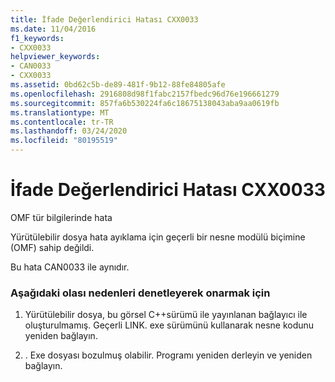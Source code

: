 ```yaml
---
title: İfade Değerlendirici Hatası CXX0033
ms.date: 11/04/2016
f1_keywords:
- CXX0033
helpviewer_keywords:
- CAN0033
- CXX0033
ms.assetid: 0bd62c5b-de89-481f-9b12-88fe84805afe
ms.openlocfilehash: 2916808d98f1fabc2157fbedc96d76e196661279
ms.sourcegitcommit: 857fa6b530224fa6c18675138043aba9aa0619fb
ms.translationtype: MT
ms.contentlocale: tr-TR
ms.lasthandoff: 03/24/2020
ms.locfileid: "80195519"
---
```

# <a name="expression-evaluator-error-cxx0033"></a>İfade Değerlendirici Hatası CXX0033

OMF tür bilgilerinde hata

Yürütülebilir dosya hata ayıklama için geçerli bir nesne modülü biçimine (OMF) sahip değildi.

Bu hata CAN0033 ile aynıdır.

### <a name="to-fix-by-checking-the-following-possible-causes"></a>Aşağıdaki olası nedenleri denetleyerek onarmak için

1. Yürütülebilir dosya, bu görsel C++sürümü ile yayınlanan bağlayıcı ile oluşturulmamış. Geçerli LINK. exe sürümünü kullanarak nesne kodunu yeniden bağlayın.

1. . Exe dosyası bozulmuş olabilir. Programı yeniden derleyin ve yeniden bağlayın.

